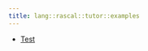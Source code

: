 ```yaml
---
title: lang::rascal::tutor::examples
---
```



* [Test](../../../../../Library/lang/rascal/tutor/examples/Test)